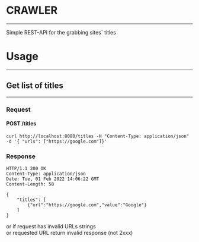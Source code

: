 # CRAWLER  

***  
Simple REST-API for the grabbing sites` titles

# Usage
***

## Get list of titles
***  

### Request
#### POST /titles  
```
curl http://localhost:8080/titles -H "Content-Type: application/json" -d '{ "urls": ["https://google.com"]}'
```

### Response
```
HTTP/1.1 200 OK
Content-Type: application/json
Date: Tue, 01 Feb 2022 14:06:22 GMT
Content-Length: 58

{
    "titles": [
        {"url":"https://google.com","value":"Google"}
    ]
}
```
or if request has invalid URLs strings  
or requested URL return invalid response (not 2xxx)

```

```